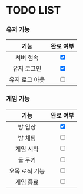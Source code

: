 # TODO LIST

### 유저 기능
|    **기능**    |          **완료 여부**          |
| :------------: | :-----------------------------: |
|   서버 접속    | <input type="checkbox" checked> |
|  유저 로그인   | <input type="checkbox" checked> |
| 유저 로그 아웃 |     <input type="checkbox">     |

### 게임 기능
|    **기능**    |          **완료 여부**          |
| :------------: | :-----------------------------: |
|    방 입장     | <input type="checkbox" checked> |
|    방 채팅     |     <input type="checkbox">     |
|   게임 시작    |     <input type="checkbox">     |
|    돌 두기     |     <input type="checkbox">     |
| 오목 로직 기능 |     <input type="checkbox">     |
|   게임 종료    |     <input type="checkbox">     |